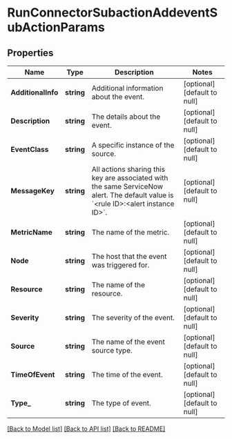 # RunConnectorSubactionAddeventSubActionParams

## Properties
Name | Type | Description | Notes
------------ | ------------- | ------------- | -------------
**AdditionalInfo** | **string** | Additional information about the event. | [optional] [default to null]
**Description** | **string** | The details about the event. | [optional] [default to null]
**EventClass** | **string** | A specific instance of the source. | [optional] [default to null]
**MessageKey** | **string** | All actions sharing this key are associated with the same ServiceNow alert. The default value is &#x60;&lt;rule ID&gt;:&lt;alert instance ID&gt;&#x60;. | [optional] [default to null]
**MetricName** | **string** | The name of the metric. | [optional] [default to null]
**Node** | **string** | The host that the event was triggered for. | [optional] [default to null]
**Resource** | **string** | The name of the resource. | [optional] [default to null]
**Severity** | **string** | The severity of the event. | [optional] [default to null]
**Source** | **string** | The name of the event source type. | [optional] [default to null]
**TimeOfEvent** | **string** | The time of the event. | [optional] [default to null]
**Type_** | **string** | The type of event. | [optional] [default to null]

[[Back to Model list]](../README.md#documentation-for-models) [[Back to API list]](../README.md#documentation-for-api-endpoints) [[Back to README]](../README.md)

